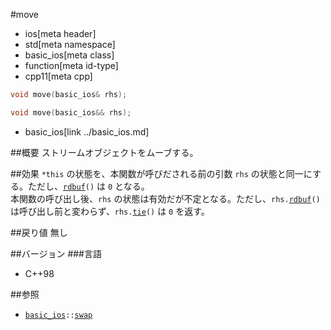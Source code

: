 #move
* ios[meta header]
* std[meta namespace]
* basic_ios[meta class]
* function[meta id-type]
* cpp11[meta cpp]

```cpp
void move(basic_ios& rhs);

void move(basic_ios&& rhs);
```
* basic_ios[link ../basic_ios.md]


##概要
ストリームオブジェクトをムーブする。


##効果
`*this` の状態を、本関数が呼びだされる前の引数 `rhs` の状態と同一にする。ただし、[`rdbuf`](rdbuf.md)`()` は `0` となる。  
本関数の呼び出し後、`rhs` の状態は有効だが不定となる。ただし、`rhs.`[`rdbuf`](rdbuf.md)`()` は呼び出し前と変わらず、`rhs.`[`tie`](tie.md)`()` は `0` を返す。


##戻り値
無し


##バージョン
###言語
- C++98


##参照
- [`basic_ios`](../basic_ios.md)`::`[`swap`](swap.md.nolink)
